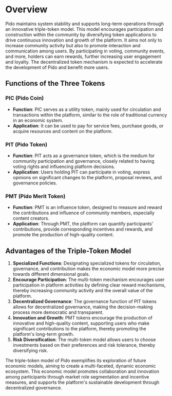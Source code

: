 # Overview

Pido maintains system stability and supports long-term operations through an innovative triple-token model. This model encourages participation and construction within the community by diversifying token applications to drive continuous innovation and growth of the platform. It aims not only to increase community activity but also to promote interaction and communication among users. By participating in voting, community events, and more, holders can earn rewards, further increasing user engagement and loyalty. The decentralized token mechanism is expected to accelerate the development of Pido and benefit more users.

## **Functions of the Three Tokens**

### **PIC (Pido Coin)**

* **Function**: PIC serves as a utility token, mainly used for circulation and transactions within the platform, similar to the role of traditional currency in an economic system.
* **Application**: It can be used to pay for service fees, purchase goods, or acquire resources and content on the platform.

### **PIT (Pido Token)**

* **Function**: PIT acts as a governance token, which is the medium for community participation and governance, closely related to having voting rights and influencing platform decisions.
* **Application**: Users holding PIT can participate in voting, express opinions on significant changes to the platform, proposal reviews, and governance policies.

### **PMT (Pido Merit Token)**

* **Function**: PMT is an influence token, designed to measure and reward the contributions and influence of community members, especially content creators.
* **Application**: Through PMT, the platform can quantify participants' contributions, provide corresponding incentives and rewards, and promote the production of high-quality content.

## **Advantages of the Triple-Token Model**

1. **Specialized Functions**: Designating specialized tokens for circulation, governance, and contribution makes the economic model more precise towards different dimensional goals.
2. **Encourage Participation**: The multi-token mechanism encourages user participation in platform activities by defining clear reward mechanisms, thereby increasing community activity and the overall value of the platform.
3. **Decentralized Governance**: The governance function of PIT tokens allows for decentralized governance, making the decision-making process more democratic and transparent.
4. **Innovation and Growth**: PMT tokens encourage the production of innovative and high-quality content, supporting users who make significant contributions to the platform, thereby promoting the platform's long-term growth.
5. **Risk Diversification**: The multi-token model allows users to choose investments based on their preferences and risk tolerance, thereby diversifying risk.

The triple-token model of Pido exemplifies its exploration of future economic models, aiming to create a multi-faceted, dynamic economic ecosystem. This economic model promotes collaboration and innovation among participants through market role segmentation and incentive measures, and supports the platform's sustainable development through decentralized governance.
